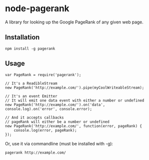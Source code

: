 node-pagerank
=============

A library for looking up the Google PageRank of any given web page.

Installation
------------

    npm install -g pagerank

Usage
-----

    var PageRank = require('pagerank');
    
    // It's a ReadibleStream
    new PageRank('http://example.com/').pipe(myCoolWriteableStream);
    
    // It's an event Emitter
    // It will emit one data event with either a number or undefined
    new PageRank('http://example.com/').on('data', console.log).on('error', console.error);
 
    // And it accepts callbacks
    // pageRank will either be a number or undefined
    new PageRank('http://example.com/', function(error, pageRank) {
        console.log(error, pageRank);
    });

Or, use it via commandline (must be installed with -g):


    pagerank http://example.com/
